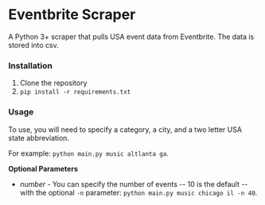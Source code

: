 # Eventbrite Scraper

A Python 3+ scraper that pulls USA event data from Eventbrite. The data is stored into csv.

### Installation

1. Clone the repository
2. `pip install -r requirements.txt`

### Usage

To use, you will need to specify a category, a city, and a two letter USA state abbreviation. 

For example: `python main.py music altlanta ga`.


**Optional Parameters**

- *number* - You can specify the number of events -- 10 is the default -- with the optional `-n` parameter: `python main.py music chicago il -n 40`.

